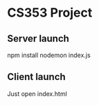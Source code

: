 # CS353 Project

## Server launch

npm install
nodemon index.js

## Client launch

Just open index.html
